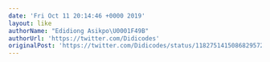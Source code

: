 ```yaml
---
date: 'Fri Oct 11 20:14:46 +0000 2019'
layout: like
authorName: "Edidiong Asikpo\U0001F49B"
authorUrl: 'https://twitter.com/Didicodes'
originalPost: 'https://twitter.com/Didicodes/status/1182751415086829572'
---
```

